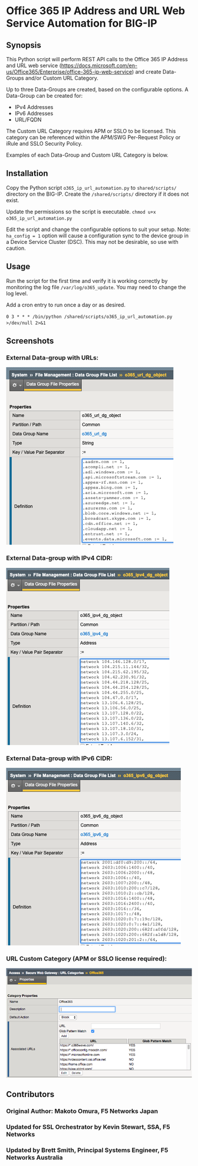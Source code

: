 # Office 365 IP Address and URL Web Service Automation for BIG-IP

## Synopsis

This Python script will perform REST API calls to the Office 365 IP Address and URL web service (https://docs.microsoft.com/en-us/Office365/Enterprise/office-365-ip-web-service) and create Data-Groups and/or Custom URL Category.

Up to three Data-Groups are created, based on the configurable options. A Data-Group can be created for:
- IPv4 Addresses
- IPv6 Addresses
- URL/FQDN

The Custom URL Category requires APM or SSLO to be licensed. This category can be referenced within the APM/SWG Per-Request Policy or iRule and SSLO Security Policy.

Examples of each Data-Group and Custom URL Category is below.

## Installation

Copy the Python script `o365_ip_url_automation.py` to `shared/scripts/` directory on the BIG-IP. Create the `/shared/scripts/` directory if it does not exist.

Update the permissions so the script is executable. `chmod u+x o365_ip_url_automation.py`

Edit the script and change the configurable options to suit your setup. Note: `ha_config = 1` option will cause a configuration sync to the device group in a Device Service Cluster (DSC). This may not be desirable, so use with caution.


## Usage

Run the script for the first time and verify it is working correctly by monitoring the log file `/var/log/o365_update`. You may need to change the log level.

Add a cron entry to run once a day or as desired.

`0 3 * * * /bin/python /shared/scripts/o365_ip_url_automation.py >/dev/null 2>&1`

## Screenshots
### External Data-group with URLs:
 
![o365_url_dg](https://github.com/brett-at-f5/f5-office365-ip-url-automation/blob/master/o365_url_dg.png)
 
### External Data-group with IPv4 CIDR:
 
![o365_ipv4_dg](https://github.com/brett-at-f5/f5-office365-ip-url-automation/blob/master/o365_ipv4_dg.png)
 
### External Data-group with IPv6 CIDR:
 
![o365_ipv6_dg](https://github.com/brett-at-f5/f5-office365-ip-url-automation/blob/master/o365_ipv6_dg.png)
 
### URL Custom Category (APM or SSLO license required):
 
![o365_url_category](https://github.com/brett-at-f5/f5-office365-ip-url-automation/blob/master/o365_url_category.png)


## Contributors
### Original Author: Makoto Omura, F5 Networks Japan
### Updated for SSL Orchestrator by Kevin Stewart, SSA, F5 Networks
### Updated by Brett Smith, Principal Systems Engineer, F5 Networks Australia

